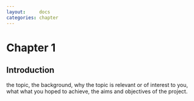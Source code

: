 ```yaml
---
layout:     docs
categories: chapter
---
```


# Chapter 1

## Introduction

the topic, the background, why the topic is relevant or of interest to you, what
what you hoped to achieve, the aims and objectives of the project.